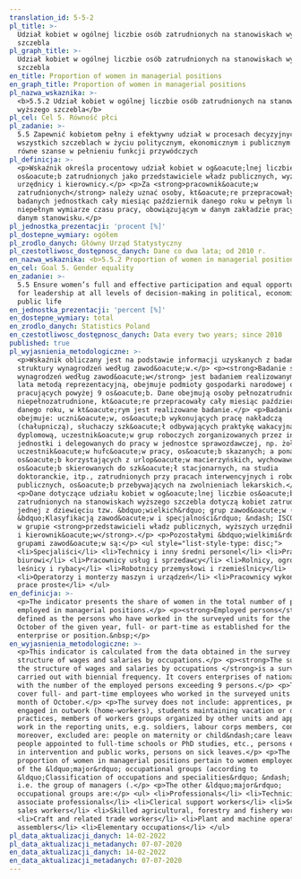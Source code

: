 ```yaml
---
translation_id: 5-5-2
pl_title: >-
  Udział kobiet w ogólnej liczbie osób zatrudnionych na stanowiskach wyższego
  szczebla
pl_graph_title: >-
  Udział kobiet w ogólnej liczbie osób zatrudnionych na stanowiskach wyższego
  szczebla
en_title: Proportion of women in managerial positions
en_graph_title: Proportion of women in managerial positions
pl_nazwa_wskaznika: >-
  <b>5.5.2 Udział kobiet w ogólnej liczbie osób zatrudnionych na stanowiskach
  wyższego szczebla</b>
pl_cel: Cel 5. Równość płci
pl_zadanie: >-
  5.5 Zapewnić kobietom pełny i efektywny udział w procesach decyzyjnych na
  wszystkich szczeblach w życiu politycznym, ekonomicznym i publicznym oraz
  równe szanse w pełnieniu funkcji przywódczych
pl_definicja: >-
  <p>Wskaźnik określa procentowy udział kobiet w og&oacute;lnej liczbie
  os&oacute;b zatrudnionych jako przedstawiciele władz publicznych, wyżsi
  urzędnicy i kierownicy.</p> <p>Za <strong>pracownik&oacute;w
  zatrudnionych</strong> należy uznać osoby, kt&oacute;re przepracowały w
  badanych jednostkach cały miesiąc październik danego roku w pełnym lub
  niepełnym wymiarze czasu pracy, obowiązującym w danym zakładzie pracy lub na
  danym stanowisku.</p>
pl_jednostka_prezentacji: 'procent [%]'
pl_dostepne_wymiary: ogółem
pl_zrodlo_danych: Główny Urząd Statystyczny
pl_czestotliwosc_dostępnosc_danych: Dane co dwa lata; od 2010 r.
en_nazwa_wskaznika: <b>5.5.2 Proportion of women in managerial positions</b>
en_cel: Goal 5. Gender equality
en_zadanie: >-
  5.5 Ensure women’s full and effective participation and equal opportunities
  for leadership at all levels of decision-making in political, economic and
  public life
en_jednostka_prezentacji: 'percent [%]'
en_dostepne_wymiary: total
en_zrodlo_danych: Statistics Poland
en_czestotliwosc_dostępnosc_danych: Data every two years; since 2010
published: true
pl_wyjasnienia_metodologiczne: >-
  <p>Wskaźnik obliczany jest na podstawie informacji uzyskanych z badania
  struktury wynagrodzeń według zawod&oacute;w.</p> <p><strong>Badanie struktury
  wynagrodzeń według zawod&oacute;w</strong> jest badaniem realizowanym co dwa
  lata metodą reprezentacyjną, obejmuje podmioty gospodarki narodowej o liczbie
  pracujących powyżej 9 os&oacute;b. Dane obejmują osoby pełnozatrudnione oraz
  niepełnozatrudnione, kt&oacute;re przepracowały cały miesiąc październik
  danego roku, w kt&oacute;rym jest realizowane badanie.</p> <p>Badanie nie
  obejmuje: uczni&oacute;w, os&oacute;b wykonujących pracę nakładczą
  (chałupniczą), słuchaczy szk&oacute;ł odbywających praktykę wakacyjną lub
  dyplomową, uczestnik&oacute;w grup roboczych zorganizowanych przez inne
  jednostki i delegowanych do pracy w jednostce sprawozdawczej, np. żołnierzy,
  uczestnik&oacute;w hufc&oacute;w pracy, os&oacute;b skazanych; a ponadto
  os&oacute;b korzystających z urlop&oacute;w macierzyńskich, wychowawczych oraz
  os&oacute;b skierowanych do szk&oacute;ł stacjonarnych, na studia
  doktoranckie, itp., zatrudnionych przy pracach interwencyjnych i robotach
  publicznych, os&oacute;b przebywających na zwolnieniach lekarskich.</p>
  <p>Dane dotyczące udziału kobiet w og&oacute;lnej liczbie os&oacute;b
  zatrudnionych na stanowiskach wyższego szczebla dotyczą kobiet zatrudnionych w
  jednej z dziewięciu tzw. &bdquo;wielkich&rdquo; grup zawod&oacute;w (zgodnie z
  &bdquo;Klasyfikacją zawod&oacute;w i specjalności&rdquo; &ndash; ISCO-08), tj.
  w grupie <strong>przedstawicieli władz publicznych, wyższych urzędnik&oacute;w
  i kierownik&oacute;w</strong>.</p> <p>Pozostałymi &bdquo;wielkimi&rdquo;
  grupami zawod&oacute;w są:</p> <ul style="list-style-type: disc;">
  <li>Specjaliści</li> <li>Technicy i inny średni personel</li> <li>Pracownicy
  biurowi</li> <li>Pracownicy usług i sprzedawcy</li> <li>Rolnicy, ogrodnicy,
  leśnicy i rybacy</li> <li>Robotnicy przemysłowi i rzemieślnicy</li>
  <li>Operatorzy i monterzy maszyn i urządzeń</li> <li>Pracownicy wykonujący
  prace proste</li> </ul>
en_definicja: >-
  <p>The indicator presents the share of women in the total number of persons
  employed in managerial positions.</p> <p><strong>Employed persons</strong> are
  defined as the persons who have worked in the surveyed units for the whole
  October of the given year, full- or part-time as established for the given
  enterprise or position.&nbsp;</p>
en_wyjasnienia_metodologiczne: >-
  <p>This indicator is calculated from the data obtained in the survey on the
  structure of wages and salaries by occupations.</p> <p><strong>The survey on
  the structure of wages and salaries by occupations </strong>is a survey
  carried out with biennial frequency. It covers enterprises of national economy
  with the number of the employed persons exceeding 9 persons.</p> <p>The data
  cover full- and part-time employees who worked in the surveyed units whole
  month of October.</p> <p>The survey does not include: apprentices, persons
  engaged in outwork (home-workers), students maintaining vacation or diploma
  practices, members of workers groups organized by other units and appointed to
  work in the reporting units, e.g. soldiers, labour corps members, convicts;
  moreover, excluded are: people on maternity or child&ndash;care leaves and
  people appointed to full-time schools or PhD studies, etc., persons employed
  in intervention and public works, persons on sick leaves.</p> <p>The data on
  proportion of women in managerial positions pertain to women employed in one
  of the &ldquo;major&rdquo; occupational groups (according to
  &ldquo;Classification of occupations and specialities&rdquo; &ndash; ISCO-08),
  i.e. the group of managers (.</p> <p>The other &ldquo;major&rdquo;
  occupational groups are:</p> <ul> <li>Professionals</li> <li>Technicians and
  associate professionals</li> <li>Clerical support workers</li> <li>Service and
  sales workers</li> <li>Skilled agricultural, forestry and fishery workers</li>
  <li>Craft and related trade workers</li> <li>Plant and machine operators and
  assemblers</li> <li>Elementary occupations</li> </ul>
pl_data_aktualizacji_danych: 14-02-2022
pl_data_aktualizacji_metadanych: 07-07-2020
en_data_aktualizacji_danych: 14-02-2022
en_data_aktualizacji_metadanych: 07-07-2020
---
```

